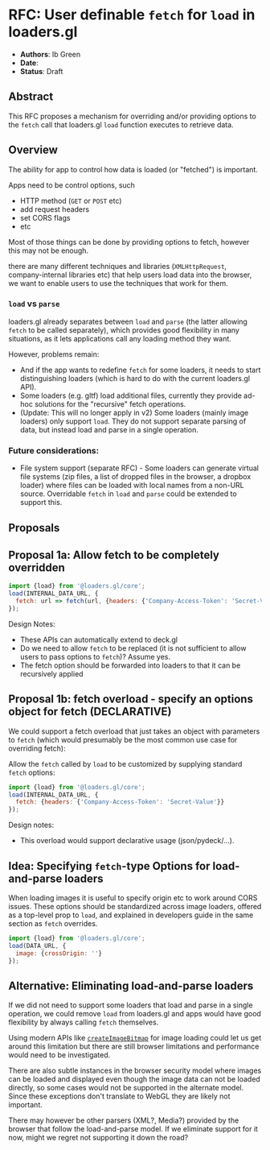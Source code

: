 # RFC: User definable `fetch` for `load` in loaders.gl

- **Authors**: Ib Green
- **Date**:
- **Status**: Draft

## Abstract

This RFC proposes a mechanism for overriding and/or providing options to the `fetch` call that loaders.gl `load` function executes to retrieve data.

## Overview

The ability for app to control how data is loaded (or "fetched") is important.

Apps need to be control options, such

- HTTP method (`GET` or `POST` etc)
- add request headers
- set CORS flags
- etc

Most of those things can be done by providing options to fetch, however this may not be enough.

there are many different techniques and libraries (`XMLHttpRequest`, company-internal libraries etc) that help users load data into the browser, we want to enable users to use the techniques that work for them.

### `load` vs `parse`

loaders.gl already separates between `load` and `parse` (the latter allowing `fetch` to be called separately), which provides good flexibility in many situations, as it lets applications call any loading method they want.

However, problems remain:

- And if the app wants to redefine `fetch` for some loaders, it needs to start distinguishing loaders (which is hard to do with the current loaders.gl API).
- Some loaders (e.g. gltf) load additional files, currently they provide ad-hoc solutions for the "recursive" fetch operations.
- (Update: This will no longer apply in v2) Some loaders (mainly image loaders) only support `load`. They do not support separate parsing of data, but instead load and parse in a single operation.

### Future considerations:

- File system support (separate RFC) - Some loaders can generate virtual file systems (zip files, a list of dropped files in the browser, a dropbox loader) where files can be loaded with local names from a non-URL source. Overridable `fetch` in `load` and `parse` could be extended to support this.

## Proposals

## Proposal 1a: Allow fetch to be completely overridden

```js
import {load} from '@loaders.gl/core';
load(INTERNAL_DATA_URL, {
  fetch: url => fetch(url, {headers: {'Company-Access-Token': 'Secret-Value'}})
});
```

Design Notes:

- These APIs can automatically extend to deck.gl
- Do we need to allow `fetch` to be replaced (it is not sufficient to allow users to pass options to `fetch`)? Assume yes.
- The fetch option should be forwarded into loaders to that it can be recursively applied

## Proposal 1b: fetch overload - specify an options object for fetch (DECLARATIVE)

We could support a fetch overload that just takes an object with parameters to `fetch` (which would presumably be the most common use case for overriding fetch):

Allow the `fetch` called by `load` to be customized by supplying standard `fetch` options:

```js
import {load} from '@loaders.gl/core';
load(INTERNAL_DATA_URL, {
  fetch: {headers: {'Company-Access-Token': 'Secret-Value'}}
});
```

Design notes:

- This overload would support declarative usage (json/pydeck/...).

## Idea: Specifying `fetch`-type Options for load-and-parse loaders

When loading images it is useful to specify origin etc to work around CORS issues. These options should be standardized across image loaders, offered as a top-level prop to `load`, and explained in developers guide in the same section as `fetch` overrides.

```js
import {load} from '@loaders.gl/core';
load(DATA_URL, {
  image: {crossOrigin: ''}
});
```

## Alternative: Eliminating load-and-parse loaders

If we did not need to support some loaders that load and parse in a single operation, we could remove `load` from loaders.gl and apps would have good flexibility by always calling `fetch` themselves.

Using modern APIs like [`createImageBitmap`](https://developer.mozilla.org/en-US/docs/Web/API/WindowOrWorkerGlobalScope/createImageBitmap) for image loading could let us get around this limitation but there are still browser limitations and performance would need to be investigated.

There are also subtle instances in the browser security model where images can be loaded and displayed even though the image data can not be loaded directly, so some cases would not be supported in the alternate model. Since these exceptions don't translate to WebGL they are likely not important.

There may however be other parsers (XML?, Media?) provided by the browser that follow the load-and-parse model. If we eliminate support for it now, might we regret not supporting it down the road?
